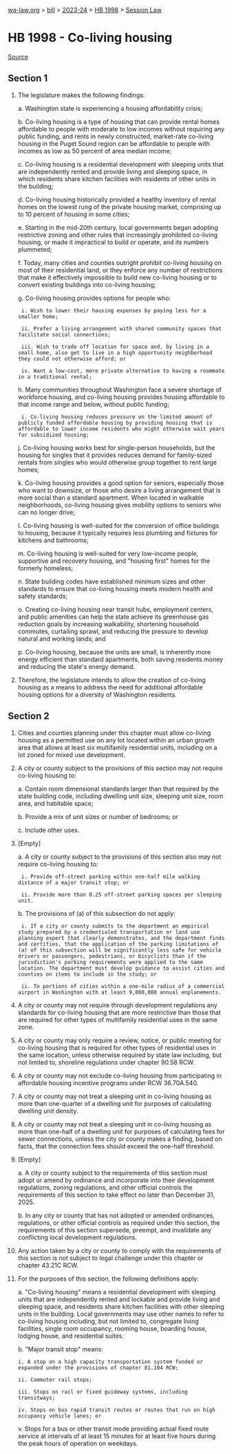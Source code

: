 [wa-law.org](/) > [bill](/bill/) > [2023-24](/bill/2023-24/) > [HB 1998](/bill/2023-24/hb/1998/) > [Session Law](/bill/2023-24/hb/1998/S.SL/)

# HB 1998 - Co-living housing

[Source](http://lawfilesext.leg.wa.gov/biennium/2023-24/Pdf/Bills/Session%20Laws/House/1998-S.SL.pdf)

## Section 1
1. The legislature makes the following findings:

    a. Washington state is experiencing a housing affordability crisis;

    b. Co-living housing is a type of housing that can provide rental homes affordable to people with moderate to low incomes without requiring any public funding, and rents in newly constructed, market-rate co-living housing in the Puget Sound region can be affordable to people with incomes as low as 50 percent of area median income;

    c. Co-living housing is a residential development with sleeping units that are independently rented and provide living and sleeping space, in which residents share kitchen facilities with residents of other units in the building;

    d. Co-living housing historically provided a healthy inventory of rental homes on the lowest rung of the private housing market, comprising up to 10 percent of housing in some cities;

    e. Starting in the mid-20th century, local governments began adopting restrictive zoning and other rules that increasingly prohibited co-living housing, or made it impractical to build or operate, and its numbers plummeted;

    f. Today, many cities and counties outright prohibit co-living housing on most of their residential land, or they enforce any number of restrictions that make it effectively impossible to build new co-living housing or to convert existing buildings into co-living housing;

    g. Co-living housing provides options for people who:

        i. Wish to lower their housing expenses by paying less for a smaller home;

        ii. Prefer a living arrangement with shared community spaces that facilitate social connections;

        iii. Wish to trade off location for space and, by living in a small home, also get to live in a high opportunity neighborhood they could not otherwise afford; or

        iv. Want a low-cost, more private alternative to having a roommate in a traditional rental;

    h. Many communities throughout Washington face a severe shortage of workforce housing, and co-living housing provides housing affordable to that income range and below, without public funding;

        i. Co-living housing reduces pressure on the limited amount of publicly funded affordable housing by providing housing that is affordable to lower income residents who might otherwise wait years for subsidized housing;

    j. Co-living housing works best for single-person households, but the housing for singles that it provides reduces demand for family-sized rentals from singles who would otherwise group together to rent large homes;

    k. Co-living housing provides a good option for seniors, especially those who want to downsize, or those who desire a living arrangement that is more social than a standard apartment. When located in walkable neighborhoods, co-living housing gives mobility options to seniors who can no longer drive;

    l. Co-living housing is well-suited for the conversion of office buildings to housing, because it typically requires less plumbing and fixtures for kitchens and bathrooms;

    m. Co-living housing is well-suited for very low-income people, supportive and recovery housing, and "housing first" homes for the formerly homeless;

    n. State building codes have established minimum sizes and other standards to ensure that co-living housing meets modern health and safety standards;

    o. Creating co-living housing near transit hubs, employment centers, and public amenities can help the state achieve its greenhouse gas reduction goals by increasing walkability, shortening household commutes, curtailing sprawl, and reducing the pressure to develop natural and working lands; and

    p. Co-living housing, because the units are small, is inherently more energy efficient than standard apartments, both saving residents money and reducing the state's energy demand.

2. Therefore, the legislature intends to allow the creation of co-living housing as a means to address the need for additional affordable housing options for a diversity of Washington residents.

## Section 2
1. Cities and counties planning under this chapter must allow co-living housing as a permitted use on any lot located within an urban growth area that allows at least six multifamily residential units, including on a lot zoned for mixed use development.

2. A city or county subject to the provisions of this section may not require co-living housing to:

    a. Contain room dimensional standards larger than that required by the state building code, including dwelling unit size, sleeping unit size, room area, and habitable space;

    b. Provide a mix of unit sizes or number of bedrooms; or

    c. Include other uses.

3. [Empty]

    a. A city or county subject to the provisions of this section also may not require co-living housing to:

        i. Provide off-street parking within one-half mile walking distance of a major transit stop; or

        ii. Provide more than 0.25 off-street parking spaces per sleeping unit.

    b. The provisions of (a) of this subsection do not apply:

        i. If a city or county submits to the department an empirical study prepared by a credentialed transportation or land use planning expert that clearly demonstrates, and the department finds and certifies, that the application of the parking limitations of (a) of this subsection will be significantly less safe for vehicle drivers or passengers, pedestrians, or bicyclists than if the jurisdiction's parking requirements were applied to the same location. The department must develop guidance to assist cities and counties on items to include in the study; or

        ii. To portions of cities within a one-mile radius of a commercial airport in Washington with at least 9,000,000 annual enplanements.

4. A city or county may not require through development regulations any standards for co-living housing that are more restrictive than those that are required for other types of multifamily residential uses in the same zone.

5. A city or county may only require a review, notice, or public meeting for co-living housing that is required for other types of residential uses in the same location, unless otherwise required by state law including, but not limited to, shoreline regulations under chapter 90.58 RCW.

6. A city or county may not exclude co-living housing from participating in affordable housing incentive programs under RCW 36.70A.540.

7. A city or county may not treat a sleeping unit in co-living housing as more than one-quarter of a dwelling unit for purposes of calculating dwelling unit density.

8. A city or county may not treat a sleeping unit in co-living housing as more than one-half of a dwelling unit for purposes of calculating fees for sewer connections, unless the city or county makes a finding, based on facts, that the connection fees should exceed the one-half threshold.

9. [Empty]

    a. A city or county subject to the requirements of this section must adopt or amend by ordinance and incorporate into their development regulations, zoning regulations, and other official controls the requirements of this section to take effect no later than December 31, 2025.

    b. In any city or county that has not adopted or amended ordinances, regulations, or other official controls as required under this section, the requirements of this section supersede, preempt, and invalidate any conflicting local development regulations.

10. Any action taken by a city or county to comply with the requirements of this section is not subject to legal challenge under this chapter or chapter 43.21C RCW.

11. For the purposes of this section, the following definitions apply:

    a. "Co-living housing" means a residential development with sleeping units that are independently rented and lockable and provide living and sleeping space, and residents share kitchen facilities with other sleeping units in the building. Local governments may use other names to refer to co-living housing including, but not limited to, congregate living facilities, single room occupancy, rooming house, boarding house, lodging house, and residential suites.

    b. "Major transit stop" means:

        i. A stop on a high capacity transportation system funded or expanded under the provisions of chapter 81.104 RCW;

        ii. Commuter rail stops;

        iii. Stops on rail or fixed guideway systems, including transitways;

        iv. Stops on bus rapid transit routes or routes that run on high occupancy vehicle lanes; or

    v. Stops for a bus or other transit mode providing actual fixed route service at intervals of at least 15 minutes for at least five hours during the peak hours of operation on weekdays.
